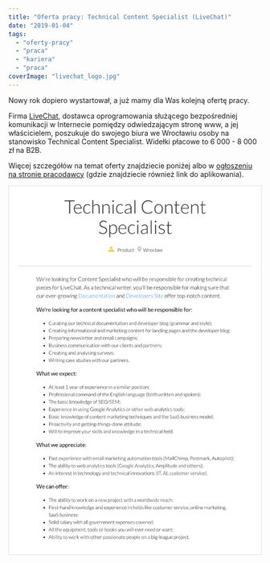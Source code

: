 ```yaml
---
title: "Oferta pracy: Technical Content Specialist (LiveChat)"
date: "2019-01-04"
tags:
  - "oferty-pracy"
  - "praca"
  - "kariera"
  - "praca"
coverImage: "livechat_logo.jpg"
---
```


Nowy rok dopiero wystartował, a już mamy dla Was kolejną ofertę pracy.

Firma [LiveChat](https://www.livechatinc.com/), dostawca oprogramowania
służącego bezpośredniej komunikacji w Internecie pomiędzy odwiedzającym stronę
www, a jej właścicielem, poszukuje do swojego biura we Wrocławiu osoby na
stanowisko Technical Content Specialist. Widełki płacowe to 6 000 - 8 000 zł na
B2B.

Więcej szczegółów na temat oferty znajdziecie poniżej albo
w [ogłoszeniu na stronie pracodawcy](https://www.livechatinc.com/careers/jobs/technical-content-specialist/) (gdzie
znajdziecie również link do aplikowania).

[![](images/tech_content_spec_livechat.png)](http://techwriter.pl/wp-content/uploads/2019/01/tech_content_spec_livechat.png)
